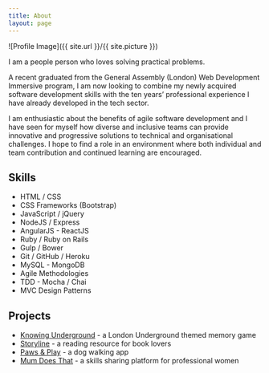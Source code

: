 ```yaml
---
title: About
layout: page
---
```

![Profile Image]({{ site.url }}/{{ site.picture }})

<p>I am a people person who loves solving practical problems.</p>

<p>A recent graduated from the General Assembly (London) Web Development Immersive program, I am now looking to combine my newly acquired software development skills with the ten years’ professional experience I have already developed in the tech sector.</p>

<p>I am enthusiastic about the benefits of agile software development and I have seen for myself how diverse and inclusive teams can provide innovative and progressive solutions to technical and organisational challenges. I hope to find a role in an environment where both individual and team contribution and continued learning are encouraged.</p>



<h2>Skills</h2>
<ul class="skill-list">
	<li>HTML / CSS</li>
	<li>CSS Frameworks (Bootstrap)</li>
	<li>JavaScript / jQuery</li>
	<li>NodeJS / Express</li>
  <li>AngularJS - ReactJS</li>
  <li> Ruby / Ruby on Rails</li>
	<li>Gulp / Bower</li>
	<li>Git / GitHub / Heroku</li>
	<li>MySQL - MongoDB</li>
	<li>Agile Methodologies</li>
	<li>TDD - Mocha / Chai</li>
  <li>MVC Design Patterns</li>
</ul>

<!-- <ul class="skill-list">
	<li>HTML - Jade - Haml - Erb</li>
	<li>Responsive (Mobile First)</li>
	<li>CSS (Stylus, Sass, Less)</li>
	<li>Css Frameworks (Bootstrap, Foundation)</li>
	<li>Javascript (Design Patterns, Testes)</li>
	<li>NodeJS</li>
	<li>AngularJS - ReactJS</li>
	<li>Grunt - Gulp - Yeoman</li>
	<li>Git</li>
	<li>PHP</li>
	<li>Python</li>
	<li>MySQL - MongoDB</li>
	<li>Scrum and Kanban</li>
	<li>TDD e Continuous Integration</li>
</ul> -->

<h2>Projects</h2>

<ul>
	<li><a href="https://github.com/MarMinsk/Knowing-Underground">Knowing Underground</a> - a London Underground themed memory game</li>
	<li><a href="https://github.com/MarMinsk/Storyline">Storyline</a> - a reading resource for book lovers</li>
  <li><a href="https://github.com/MarMinsk/paws-and-play">Paws & Play</a> - a dog walking app</li>
	<li><a href="https://github.com/MarMinsk/mum-does-that-client">Mum Does That</a> - a skills sharing platform for professional women</li>
</ul>
